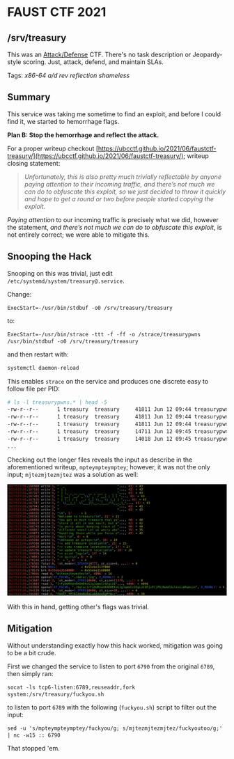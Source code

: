 # FAUST CTF 2021

## /srv/treasury

This was an [Attack/Defense](https://2021.faustctf.net/information/attackdefense-for-beginners/) CTF.  There's no task description or Jeopardy-style scoring.  Just, attack, defend, and maintain SLAs.

Tags: _x86-64_ _a/d_ _rev_ _reflection_ _shameless_


## Summary

This service was taking me sometime to find an exploit, and before I could find it, we started to hemorrhage flags.

**Plan B: Stop the hemorrhage and reflect the attack.**

For a proper writeup checkout [https://ubcctf.github.io/2021/06/faustctf-treasury/](https://ubcctf.github.io/2021/06/faustctf-treasury/); writeup closing statement:

> _Unfortunately, this is also pretty much trivially reflectable by anyone paying attention to their incoming traffic, and there’s not much we can do to obfuscate this exploit, so we just decided to throw it quickly and hope to get a round or two before people started copying the exploit._

_Paying attention_ to our incoming traffic is precisely what we did, however the statement, _and there’s not much we can do to obfuscate this exploit_, is not entirely correct; we were able to mitigate this.


## Snooping the Hack

Snooping on this was trivial, just edit `/etc/systemd/system/treasury@.service`.

Change:

```
ExecStart=-/usr/bin/stdbuf -o0 /srv/treasury/treasury
```

to:

```
ExecStart=-/usr/bin/strace -ttt -f -ff -o /strace/treasurypwns /usr/bin/stdbuf -o0 /srv/treasury/treasury
```

and then restart with:

```bash
systemctl daemon-reload
```

This enables `strace` on the service and produces one discrete easy to follow file per PID:

```bash
# ls -l treasurypwns.* | head -5
-rw-r--r--      1 treasury  treasury     41811 Jun 12 09:44 treasurypwns.110935
-rw-r--r--      1 treasury  treasury     41811 Jun 12 09:44 treasurypwns.111793
-rw-r--r--      1 treasury  treasury     41811 Jun 12 09:44 treasurypwns.112414
-rw-r--r--      1 treasury  treasury     14711 Jun 12 09:45 treasurypwns.116262
-rw-r--r--      1 treasury  treasury     14018 Jun 12 09:45 treasurypwns.116379
...
```

Checking out the longer files reveals the input as describe in the aforementioned writeup, `mpteympteymptey`; however, it was not the only input; `mjtezmjtezmjtez` was a solution as well:

![](strace.png)

With this in hand, getting other's flags was trivial.


## Mitigation

Without understanding exactly how this hack worked, mitigation was going to be a bit crude.

First we changed the service to listen to port `6790` from the original `6789`, then simply ran:

```
socat -ls tcp6-listen:6789,reuseaddr,fork system:/srv/treasury/fuckyou.sh
```

to listen to port `6789` with the following (`fuckyou.sh`) script to filter out the input:

```
sed -u 's/mpteympteymptey/fuckyou/g; s/mjtezmjtezmjtez/fuckyoutoo/g;' | nc -w15 :: 6790
```

That stopped 'em.
